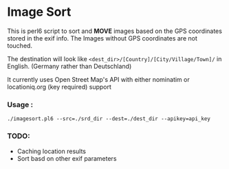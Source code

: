 Image Sort
==========

This is perl6 script to sort and **MOVE** images based on the GPS coordinates stored in the exif info. The Images without GPS coordinates are not touched.

The destination will look like `<dest_dir>/[Country]/[City/Village/Town]/` in English. (Germany rather than Deutschland)

It currently uses Open Street Map's API with either nominatim or locationiq.org (key required) support

### Usage :
    ./imagesort.pl6 --src=./srd_dir --dest=./dest_dir --apikey=api_key

### TODO:
- Caching location results
- Sort basd on other exif parameters
